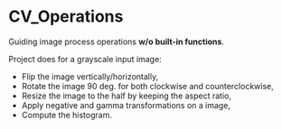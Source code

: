 # CV_Operations
Guiding image process operations **w/o built-in functions**.

Project does for a grayscale input image:
+ Flip the image vertically/horizontally,
+ Rotate the image 90 deg. for both clockwise and counterclockwise,
+ Resize the image to the half by keeping the aspect ratio,
+ Apply negative and gamma transformations on a image,
+ Compute the histogram.

